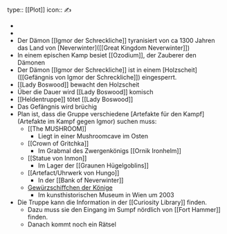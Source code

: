 type:: [[Plot]]
icon:: ✍️

-
-
- Der Dämon [[Igmor der Schreckliche]] tyranisiert von ca 1300 Jahren das Land von [Neverwinter]([[Great Kingdom Neverwinter]])
- In einem epischen Kamp besiet [[Ozodium]], der Zauberer den Dämonen
- Der Dämon [[Igmor der Schreckliche]] ist in einem [Holzscheit]([[Gefängnis von Igmor der Schreckliche]]) eingesperrt.
- [[Lady Boswood]] bewacht den Holzscheit
- Über die Dauer wird [[Lady Boswood]] komisch
- [[Heldentruppe]] tötet [[Lady Boswood]]
- Das Gefängnis wird brüchig
- Plan ist, dass die Gruppe verschiedene [Artefakte für den Kampf](Artefakte im Kampf gegen Igmor) suchen muss:
	- [[The MUSHROOM]]
		- Liegt in einer Mushroomcave im Osten
	- [[Crown of Gritchka]]
		- Im Grabmal des Zwergenkönigs [[Ornik Ironhelm]]
	- [[Statue von Inmon]]
		- Im Lager der [[Graunen Hügelgoblins]]
	- [[Artefact/Uhrwerk von Hungo]]
		- In der [[Bank of Neverwinter]]
	- [Gewürzschiffchen der Könige]([[Saliera]])
		- Im kunsthistorischen Museum in Wien um 2003
- Die Truppe kann die Information in der [[Curiosity Library]] finden.
	- Dazu muss sie den Eingang im Sumpf nördlich von [[Fort Hammer]] finden.
	- Danach kommt noch ein Rätsel